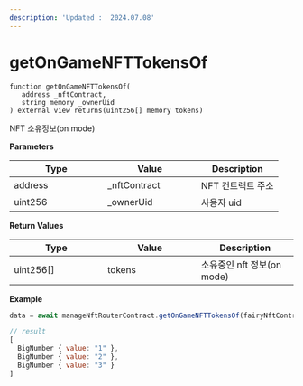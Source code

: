 ```yaml
---
description: 'Updated :  2024.07.08'
---
```


# getOnGameNFTTokensOf

```solidity
function getOnGameNFTTokensOf(
   address _nftContract, 
   string memory _ownerUid
) external view returns(uint256[] memory tokens)
```



NFT 소유정보(on mode)



**Parameters**

<table><thead><tr><th width="150">Type</th><th width="150">Value</th><th>Description</th></tr></thead><tbody><tr><td>address</td><td>_nftContract</td><td>NFT 컨트랙트 주소</td></tr><tr><td>uint256</td><td>_ownerUid</td><td>사용자 uid</td></tr></tbody></table>



**Return Values**

<table><thead><tr><th width="150">Type</th><th width="150">Value</th><th>Description</th></tr></thead><tbody><tr><td>uint256[]</td><td>tokens</td><td>소유중인  nft 정보(on mode)</td></tr></tbody></table>



**Example**

```javascript
data = await manageNftRouterContract.getOnGameNFTTokensOf(fairyNftContract.address, uid)

// result
[
  BigNumber { value: "1" },
  BigNumber { value: "2" },
  BigNumber { value: "3" }
]
```




